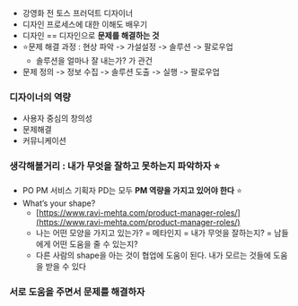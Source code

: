 - 강영화 전 토스 프러덕트 디자이너
- 디자인 프로세스에 대한 이해도 배우기
- 디자인 == 디자인으로 **문제를 해결하는 것**
- ⭐️문제 해결 과정 : 현상 파악 -> 가설설정 -> 솔루션 -> 팔로우업
	- 솔루션을 얼마나 잘 내는가? 가 관건
- 문제 정의 -> 정보 수집 -> 솔루션 도출 -> 실행 -> 팔로우업

### 디자이너의 역량
- 사용자 중심의 창의성
- 문제해결
- 커뮤니케이션
### 생각해볼거리 : 내가 무엇을 잘하고 못하는지 파악하자 ⭐️

- PO PM 서비스 기획자 PD는 모두 **PM 역량을 가지고 있어야 한다** ⭐️
- What’s your shape? 
	- [https://www.ravi-mehta.com/product-manager-roles/](https://www.ravi-mehta.com/product-manager-roles/)
	- 나는 어떤 모양을 가지고 있는가? = 메타인지 = 내가 무엇을 잘하는지? = 남들에게 어떤 도움을 줄 수 있는지?
	- 다른 사람의 shape을 아는 것이 협업에 도움이 된다. 내가 모르는 것들에 도움을 받을 수 있다

### 서로 도움을 주면서 문제를 해결하자
